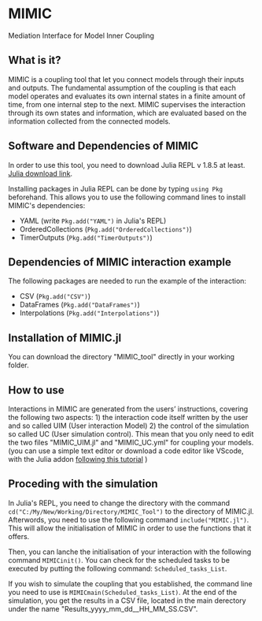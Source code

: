 # MIMIC
Mediation Interface for Model Inner Coupling

## What is it?
MIMIC is a coupling tool that let you connect models through their inputs and outputs.
The fundamental assumption of the coupling is that each model operates and evaluates its own internal states in a finite amount of time, from one internal step to the next. MIMIC supervises the interaction through its own states and information, which are evaluated based on the information collected from the connected models.


## Software and Dependencies of MIMIC
In order to use this tool, you need to download Julia REPL v 1.8.5 at least. [Julia download link](https://julialang.org/downloads/).

Installing packages in Julia REPL can be done by typing `using Pkg` beforehand. This allows you to use the following command lines to install MIMIC's dependencies:
- YAML (write `Pkg.add("YAML")` in Julia's REPL)
- OrderedCollections (`Pkg.add("OrderedCollections")`)
- TimerOutputs (`Pkg.add("TimerOutputs")`)

## Dependencies of MIMIC interaction example
The following packages are needed to run the example of the interaction:
- CSV (`Pkg.add("CSV")`)
- DataFrames (`Pkg.add("DataFrames")`)
- Interpolations (`Pkg.add("Interpolations")`)

## Installation of MIMIC.jl
You can download the directory "MIMIC_tool" directly in your working folder.

## How to use
Interactions in MIMIC are generated from the users’ instructions, covering the following two aspects: 1) the interaction code itself written by the user and so called UIM (User interaction Model) 2) the control of the simulation so called UC (User simulation control). 
This mean that you only need to edit the two files "MIMIC_UIM.jl" and "MIMIC_UC.yml" for coupling your models. (you can use a simple text editor or download a code editor like VScode, with the Julia addon [following this tutorial](https://code.visualstudio.com/docs/languages/julia) )

## Proceding with the simulation

In Julia's REPL, you need to change the directory with the command `cd("C:/My/New/Working/Directory/MIMIC_Tool")` to the directory of MIMIC.jl. Afterwords, you need to use the following command `include("MIMIC.jl")`. This will allow the initialisation of MIMIC in order to use the functions that it offers.

Then, you can lanche the initialisation of your interaction with the following command `MIMICinit()`. You can check for the scheduled tasks to be executed by putting the following command: `Scheduled_tasks_List`.

If you wish to simulate the coupling that you established, the command line you need to use is `MIMICmain(Scheduled_tasks_List)`.
At the end of the simulation, you get the results in a CSV file, located in the main derectory under the name  "Results_yyyy_mm_dd__HH_MM_SS.CSV".


